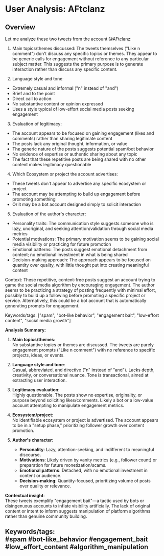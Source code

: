 # User Analysis: AFtclanz

## Overview

<think>
Let me analyze these two tweets from the account @AFtclanz:

1. Main topics/themes discussed:
The tweets themselves ("Like n comment") don't discuss any specific topics or themes. They appear to be generic calls for engagement without reference to any particular subject matter. This suggests the primary purpose is to generate interaction rather than discuss any specific content.

2. Language style and tone:
- Extremely casual and informal ("n" instead of "and")
- Brief and to the point
- Direct call to action
- No substantive content or opinion expressed
- Uses a style typical of low-effort social media posts seeking engagement

3. Evaluation of legitimacy:
- The account appears to be focused on gaining engagement (likes and comments) rather than sharing legitimate content
- The posts lack any original thought, information, or value
- The generic nature of the posts suggests potential spam/bot behavior
- No evidence of expertise or authentic sharing about any topic
- The fact that these repetitive posts are being shared with no other content makes legitimacy questionable

4. Which Ecosystem or project the account advertises:
- These tweets don't appear to advertise any specific ecosystem or project
- The account may be attempting to build up engagement before promoting something
- Or it may be a bot account designed simply to solicit interaction

5. Evaluation of the author's character:
- Personality traits: The communication style suggests someone who is lazy, unoriginal, and seeking attention/validation through social media metrics
- Potential motivations: The primary motivation seems to be gaining social media visibility or practicing for future promotion
- Emotional patterns: The posts suggest emotional detachment from content; no emotional investment in what is being shared
- Decision-making approach: The approach appears to be focused on quantity over quality, with little thought put into creating meaningful content

Context:
These repetitive, content-free posts suggest an account trying to game the social media algorithm by encouraging engagement. The author seems to be practicing a strategy of posting frequently with minimal effort, possibly to build up a following before promoting a specific project or service. Alternatively, this could be a bot account that is automatically generating prompts for engagement.

Keywords/tags:
["spam", "bot-like behavior", "engagement bait", "low-effort content", "social media growth"]
</think>

**Analysis Summary:**

1. **Main topics/themes**:  
   No substantive topics or themes are discussed. The tweets are purely engagement prompts ("Like n comment") with no reference to specific projects, ideas, or events.  

2. **Language style and tone**:  
   Casual, abbreviated, and directive ("n" instead of "and"). Lacks depth, creativity, or conversational nuance. Tone is transactional, aimed at extracting user interaction.  

3. **Legitimacy evaluation**:  
   Highly questionable. The posts show no expertise, originality, or purpose beyond soliciting likes/comments. Likely a bot or a low-value account attempting to manipulate engagement metrics.  

4. **Ecosystem/project**:  
   No identifiable ecosystem or project is advertised. The account appears to be in a "setup phase," prioritizing follower growth over content promotion.  

5. **Author's character**:  
   - **Personality**: Lazy, attention-seeking, and indifferent to meaningful discourse.  
   - **Motivations**: Likely driven by vanity metrics (e.g., follower count) or preparation for future monetization/scams.  
   - **Emotional patterns**: Detached, with no emotional investment in content or audience.  
   - **Decision-making**: Quantity-focused, prioritizing volume of posts over quality or relevance.  

**Contextual insight**:  
These tweets exemplify "engagement bait"—a tactic used by bots or disingenuous accounts to inflate visibility artificially. The lack of original content or intent to inform suggests manipulation of platform algorithms rather than genuine community building.  

**Keywords/tags**:  
#spam #bot-like_behavior #engagement_bait #low_effort_content #algorithm_manipulation
---
